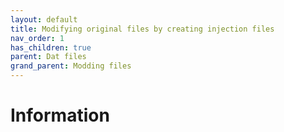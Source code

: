 ```yaml
---
layout: default
title: Modifying original files by creating injection files 
nav_order: 1
has_children: true
parent: Dat files
grand_parent: Modding files
---
```


# Information